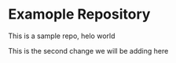 # Examople Repository

This is a sample repo, helo world

This is the second change we will be adding here
